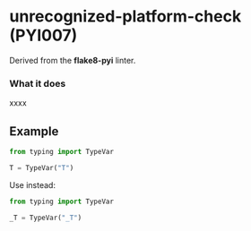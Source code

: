# unrecognized-platform-check (PYI007)

Derived from the **flake8-pyi** linter.

### What it does

xxxx

## Example

```python
from typing import TypeVar

T = TypeVar("T")
```

Use instead:
```python
from typing import TypeVar

_T = TypeVar("_T")
```